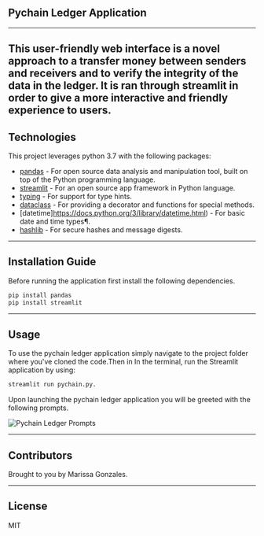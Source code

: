 ## Pychain Ledger Application
---
This  user-friendly web interface is a novel approach to a transfer money between senders and receivers and to verify the integrity of the data in the ledger. It is ran through streamlit in order to give a more interactive and friendly experience to users. 
---

## Technologies

This project leverages python 3.7 with the following packages:

* [pandas](https://pandas.pydata.org/) - For open source data analysis and manipulation tool, built on top of the Python programming language.
* [streamlit](https://streamlit.io/) - For an open source app framework in Python language.
* [typing](https://docs.python.org/3/library/typing.html) - For support for type hints.
* [dataclass](https://docs.python.org/3/library/dataclasses.html) - For providing a decorator and functions for special methods.
* [datetime]https://docs.python.org/3/library/datetime.html) - For basic date and time types¶.
* [hashlib](https://docs.python.org/3/library/hashlib.html) - For secure hashes and message digests.

---

## Installation Guide

Before running the application first install the following dependencies.

```python
pip install pandas
pip install streamlit
```

---

## Usage

To use the pychain ledger application simply navigate to the project folder where you've cloned the code.Then in In the terminal, run the Streamlit application by using:
```python
streamlit run pychain.py.
```

Upon launching the pychain ledger application you will be greeted with the following prompts.

![ Pychain Ledger Prompts](Images/pychain_ledger.png)


---

## Contributors

Brought to you by Marissa Gonzales.

---

## License

MIT
